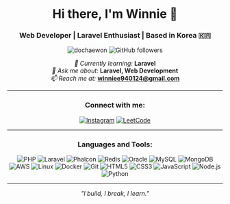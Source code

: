 <h1 align="center">Hi there, I'm Winnie 👋</h1>
<h3 align="center">Web Developer | Laravel Enthusiast | Based in Korea 🇰🇷</h3>

<p align="center">
  <img src="https://komarev.com/ghpvc/?username=dochaewon&label=Profile%20views&color=brightgreen&style=flat-square" alt="dochaewon" />
  <img alt="GitHub followers" src="https://img.shields.io/github/followers/dochaewon?style=social" />
</p>

<p align="center">
  <em>🌱 Currently learning:</em> <strong>Laravel</strong><br>
  <em>💬 Ask me about:</em> <strong>Laravel, Web Development</strong><br>
  <em>📫 Reach me at:</em> <strong><a href="mailto:winniee940124@gmail.com">winniee940124@gmail.com</a></strong>
</p>

---

<h3 align="center">Connect with me:</h3>
<p align="center">
  <a href="https://instagram.com/chaewon_do_winnie" target="blank"><img src="https://img.shields.io/badge/Instagram-%23E4405F.svg?&style=for-the-badge&logo=instagram&logoColor=white" alt="Instagram"></a>
  <a href="https://www.leetcode.com/winniedo" target="blank"><img src="https://img.shields.io/badge/LeetCode-%23FFA116.svg?&style=for-the-badge&logo=leetcode&logoColor=white" alt="LeetCode"></a>
</p>

---

<h3 align="center">Languages and Tools:</h3>
<p align="center">
  <img src="https://img.shields.io/badge/PHP-%23777BB4.svg?&style=for-the-badge&logo=php&logoColor=white" alt="PHP"/>
  <img src="https://img.shields.io/badge/Laravel-%23FF2D20.svg?&style=for-the-badge&logo=laravel&logoColor=white" alt="Laravel"/>
  <img src="https://img.shields.io/badge/Phalcon-%2336F742.svg?&style=for-the-badge&logo=phalcon&logoColor=white" alt="Phalcon"/>
  <img src="https://img.shields.io/badge/Redis-%23DC382D.svg?&style=for-the-badge&logo=redis&logoColor=white" alt="Redis"/>
  <img src="https://img.shields.io/badge/Oracle-%23F80000.svg?&style=for-the-badge&logo=oracle&logoColor=white" alt="Oracle"/>
  <img src="https://img.shields.io/badge/MySQL-%234479A1.svg?&style=for-the-badge&logo=mysql&logoColor=white" alt="MySQL"/>
  <img src="https://img.shields.io/badge/MongoDB-%2347A248.svg?&style=for-the-badge&logo=mongodb&logoColor=white" alt="MongoDB"/>
  <img src="https://img.shields.io/badge/AWS-%23232F3E.svg?&style=for-the-badge&logo=amazon-aws&logoColor=white" alt="AWS"/>
  <img src="https://img.shields.io/badge/Linux-%23FCC624.svg?&style=for-the-badge&logo=linux&logoColor=black" alt="Linux"/>
  <img src="https://img.shields.io/badge/Docker-%232496ED.svg?&style=for-the-badge&logo=docker&logoColor=white" alt="Docker"/>
  <img src="https://img.shields.io/badge/Git-%23F05033.svg?&style=for-the-badge&logo=git&logoColor=white" alt="Git"/>
  <img src="https://img.shields.io/badge/HTML5-%23E34F26.svg?&style=for-the-badge&logo=html5&logoColor=white" alt="HTML5"/>
  <img src="https://img.shields.io/badge/CSS3-%231572B6.svg?&style=for-the-badge&logo=css3&logoColor=white" alt="CSS3"/>
  <img src="https://img.shields.io/badge/JavaScript-%23F7DF1E.svg?&style=for-the-badge&logo=javascript&logoColor=black" alt="JavaScript"/>
  <img src="https://img.shields.io/badge/Node.js-%23339933.svg?&style=for-the-badge&logo=node-dot-js&logoColor=white" alt="Node.js"/>
  <img src="https://img.shields.io/badge/Python-3776AB?style=flat-square&logo=Python&logoColor=white" alt="Python"/>
</p>

---

<p align="center">
  <i>"I build, I break, I learn."</i>
</p>
